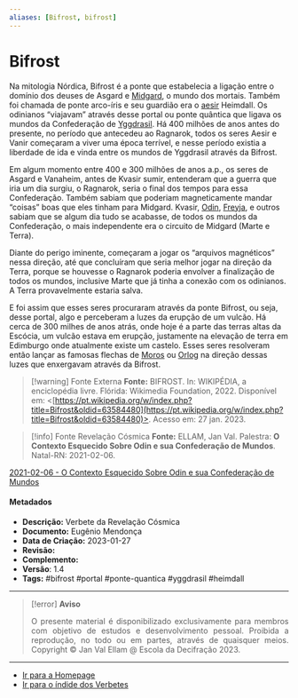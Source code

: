 ```yaml
---
aliases: [Bifrost, bifrost]
---
```


# Bifrost

Na mitologia Nórdica, Bifrost é a ponte que estabelecia a ligação entre o domínio dos deuses de Asgard e [Midgard](Midgard.md), o mundo dos mortais. Também foi chamada de ponte arco-íris e seu guardião era o [aesir](Aesir%20e%20Vanir.md) Heimdall. Os odinianos “viajavam” através desse portal ou ponte quântica que ligava os mundos da Confederação de [Yggdrasil](Yggdrasil.md). Há 400 milhões de anos antes do presente, no período que antecedeu ao Ragnarok, todos os seres Aesir e Vanir começaram a viver uma época terrível, e nesse período existia a liberdade de ida e vinda entre os mundos de Yggdrasil através da Bifrost.

Em algum momento entre 400 e 300 milhões de anos a.p., os seres de Asgard e Vanaheim, antes de Kvasir sumir, entenderam que a guerra que iria um dia surgiu, o Ragnarok, seria o final dos tempos para essa Confederação. Também sabiam que poderiam magneticamente mandar “coisas” boas que eles tinham para Midgard. Kvasir, [Odin](Odin.md), [Freyja](Freyja.md), e outros sabiam que se algum dia tudo se acabasse, de todos os mundos da Confederação, o mais independente era o circuito de Midgard (Marte e Terra).

Diante do perigo iminente, começaram a jogar os “arquivos magnéticos” nessa direção, até que concluíram que seria melhor jogar na direção da Terra, porque se houvesse o Ragnarok poderia envolver a finalização de todos os mundos, inclusive Marte que já tinha a conexão com os odinianos. A Terra provavelmente estaria salva.

E foi assim que esses seres procuraram através da ponte Bifrost, ou seja, desse portal, algo e perceberam a luzes da erupção de um vulcão. Há cerca de 300 milhes de anos atrás, onde hoje é a parte das terras altas da Escócia, um vulcão estava em erupção, justamente na elevação de terra em Edimburgo onde atualmente existe um castelo. Esses seres resolveram então lançar as famosas flechas de [Moros](Moros.md) ou [Orlog](Orlog.md) na direção dessas luzes que enxergavam através da Bifrost.

> [!warning] Fonte Externa
> **Fonte:** BIFROST. In: WIKIPÉDIA, a enciclopédia livre. Flórida: Wikimedia Foundation, 2022. Disponível em: <[https://pt.wikipedia.org/w/index.php?title=Bifrost&oldid=63584480](https://pt.wikipedia.org/w/index.php?title=Bifrost&oldid=63584480)>. Acesso em: 27 jan. 2023.

> [!info] Fonte Revelação Cósmica
> **Fonte:** ELLAM, Jan Val. Palestra: **O Contexto Esquecido Sobre Odin e sua Confederação de Mundos**. Natal-RN: 2021-02-06.

[2021-02-06 - O Contexto Esquecido Sobre Odin e sua Confederação de Mundos](2021-02-06%20-%20O%20Contexto%20Esquecido%20Sobre%20Odin%20e%20sua%20Confederação%20de%20Mundos.md)

#### Metadados

-   **Descrição:** Verbete da Revelação Cósmica
-   **Documento:** Eugênio Mendonça
-   **Data de Criação:** 2023-01-27
-   **Revisão:**
-   **Complemento:**
-   **Versão**: 1.4
-   **Tags:** #bifrost #portal #ponte-quantica #yggdrasil #heimdall


---
> [!error] **Aviso**
> <p align="justify">O presente material é disponibilizado exclusivamente para membros com objetivo de estudos e desenvolvimento pessoal. Proibida a reprodução, no todo ou em partes, através de quaisquer meios. Copyright © Jan Val Ellam @ Escola da Decifração 2023. </p>

---
- [Ir para a Homepage](Homepage.canvas)
- [Ir para o índide dos Verbetes](ÍNDIDE%20GERAL%20DOS%20VERBETES.canvas)